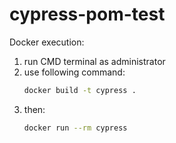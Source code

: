 # cypress-pom-test

Docker execution:
1. run CMD terminal as administrator
2. use following command:
    ```bash
    docker build -t cypress .
3. then:
    ```bash
    docker run --rm cypress
